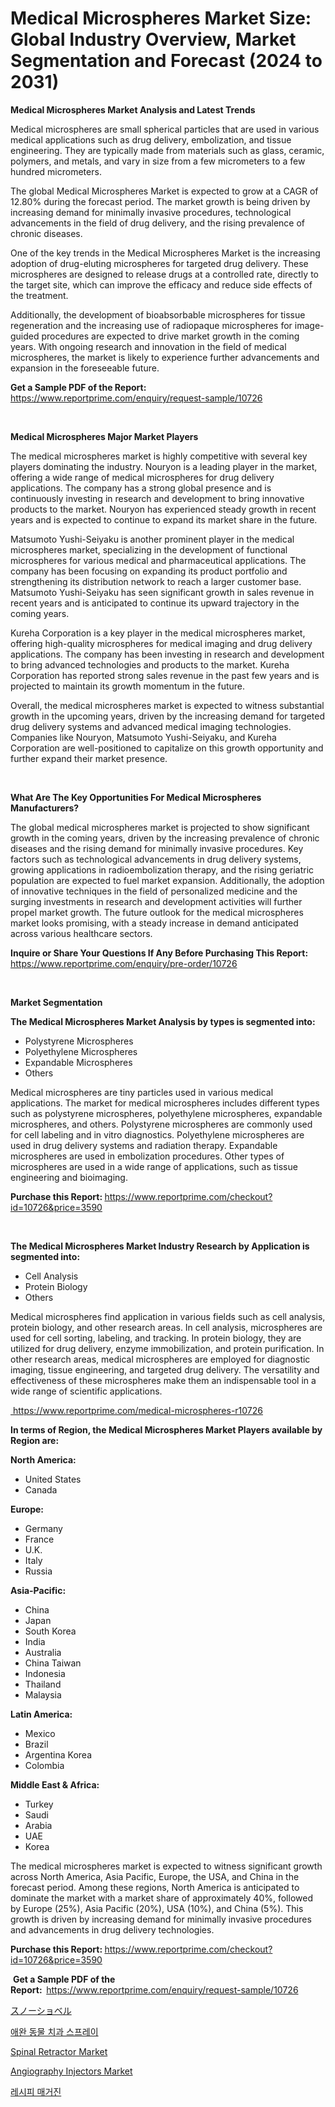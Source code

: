 <p><h1>Medical Microspheres Market Size: Global Industry Overview, Market Segmentation and Forecast (2024 to 2031)</h1></p><p><strong>Medical Microspheres Market Analysis and Latest Trends</strong></p>
<p><p>Medical microspheres are small spherical particles that are used in various medical applications such as drug delivery, embolization, and tissue engineering. They are typically made from materials such as glass, ceramic, polymers, and metals, and vary in size from a few micrometers to a few hundred micrometers.</p><p>The global Medical Microspheres Market is expected to grow at a CAGR of 12.80% during the forecast period. The market growth is being driven by increasing demand for minimally invasive procedures, technological advancements in the field of drug delivery, and the rising prevalence of chronic diseases.</p><p>One of the key trends in the Medical Microspheres Market is the increasing adoption of drug-eluting microspheres for targeted drug delivery. These microspheres are designed to release drugs at a controlled rate, directly to the target site, which can improve the efficacy and reduce side effects of the treatment.</p><p>Additionally, the development of bioabsorbable microspheres for tissue regeneration and the increasing use of radiopaque microspheres for image-guided procedures are expected to drive market growth in the coming years. With ongoing research and innovation in the field of medical microspheres, the market is likely to experience further advancements and expansion in the foreseeable future.</p></p>
<p><strong>Get a Sample PDF of the Report:&nbsp;</strong> <a href="https://www.reportprime.com/enquiry/request-sample/10726">https://www.reportprime.com/enquiry/request-sample/10726</a></p>
<p>&nbsp;</p>
<p><strong>Medical Microspheres Major Market Players</strong></p>
<p><p>The medical microspheres market is highly competitive with several key players dominating the industry. Nouryon is a leading player in the market, offering a wide range of medical microspheres for drug delivery applications. The company has a strong global presence and is continuously investing in research and development to bring innovative products to the market. Nouryon has experienced steady growth in recent years and is expected to continue to expand its market share in the future.</p><p>Matsumoto Yushi-Seiyaku is another prominent player in the medical microspheres market, specializing in the development of functional microspheres for various medical and pharmaceutical applications. The company has been focusing on expanding its product portfolio and strengthening its distribution network to reach a larger customer base. Matsumoto Yushi-Seiyaku has seen significant growth in sales revenue in recent years and is anticipated to continue its upward trajectory in the coming years.</p><p>Kureha Corporation is a key player in the medical microspheres market, offering high-quality microspheres for medical imaging and drug delivery applications. The company has been investing in research and development to bring advanced technologies and products to the market. Kureha Corporation has reported strong sales revenue in the past few years and is projected to maintain its growth momentum in the future.</p><p>Overall, the medical microspheres market is expected to witness substantial growth in the upcoming years, driven by the increasing demand for targeted drug delivery systems and advanced medical imaging technologies. Companies like Nouryon, Matsumoto Yushi-Seiyaku, and Kureha Corporation are well-positioned to capitalize on this growth opportunity and further expand their market presence.</p></p>
<p>&nbsp;</p>
<p><strong>What Are The Key Opportunities For Medical Microspheres Manufacturers?</strong></p>
<p><p>The global medical microspheres market is projected to show significant growth in the coming years, driven by the increasing prevalence of chronic diseases and the rising demand for minimally invasive procedures. Key factors such as technological advancements in drug delivery systems, growing applications in radioembolization therapy, and the rising geriatric population are expected to fuel market expansion. Additionally, the adoption of innovative techniques in the field of personalized medicine and the surging investments in research and development activities will further propel market growth. The future outlook for the medical microspheres market looks promising, with a steady increase in demand anticipated across various healthcare sectors.</p></p>
<p><strong>Inquire or Share Your Questions If Any Before Purchasing This Report:</strong> <a href="https://www.reportprime.com/enquiry/pre-order/10726">https://www.reportprime.com/enquiry/pre-order/10726</a></p>
<p>&nbsp;</p>
<p><strong>Market Segmentation</strong></p>
<p><strong>The Medical Microspheres Market Analysis by types is segmented into:</strong></p>
<p><ul><li>Polystyrene Microspheres</li><li>Polyethylene Microspheres</li><li>Expandable Microspheres</li><li>Others</li></ul></p>
<p><p>Medical microspheres are tiny particles used in various medical applications. The market for medical microspheres includes different types such as polystyrene microspheres, polyethylene microspheres, expandable microspheres, and others. Polystyrene microspheres are commonly used for cell labeling and in vitro diagnostics. Polyethylene microspheres are used in drug delivery systems and radiation therapy. Expandable microspheres are used in embolization procedures. Other types of microspheres are used in a wide range of applications, such as tissue engineering and bioimaging.</p></p>
<p><strong>Purchase this Report:&nbsp;</strong><a href="https://www.reportprime.com/checkout?id=10726&price=3590">https://www.reportprime.com/checkout?id=10726&price=3590</a></p>
<p>&nbsp;</p>
<p><strong>The Medical Microspheres Market Industry Research by Application is segmented into:</strong></p>
<p><ul><li>Cell Analysis</li><li>Protein Biology</li><li>Others</li></ul></p>
<p><p>Medical microspheres find application in various fields such as cell analysis, protein biology, and other research areas. In cell analysis, microspheres are used for cell sorting, labeling, and tracking. In protein biology, they are utilized for drug delivery, enzyme immobilization, and protein purification. In other research areas, medical microspheres are employed for diagnostic imaging, tissue engineering, and targeted drug delivery. The versatility and effectiveness of these microspheres make them an indispensable tool in a wide range of scientific applications.</p></p>
<p><a href="https://www.reportprime.com/medical-microspheres-r10726">&nbsp;https://www.reportprime.com/medical-microspheres-r10726</a></p>
<p><strong>In terms of Region, the Medical Microspheres Market Players available by Region are:</strong></p>
<p>
    <p> <strong> North America: </strong>
        <ul>
            <li>United States</li>
            <li>Canada</li>
        </ul>
        </p> 
    <p> <strong> Europe: </strong>
        <ul>
            <li>Germany</li>
            <li>France</li>
            <li>U.K.</li>
            <li>Italy</li>
            <li>Russia</li>
        </ul>
        </p> 
    <p> <strong> Asia-Pacific: </strong>
        <ul>
            <li>China</li>
            <li>Japan</li>
            <li>South Korea</li>
            <li>India</li>
            <li>Australia</li>
            <li>China Taiwan</li>
            <li>Indonesia</li>
            <li>Thailand</li>
            <li>Malaysia</li>
        </ul>
        </p> 
    <p> <strong> Latin America: </strong>
        <ul>
            <li>Mexico</li>
            <li>Brazil</li>
            <li>Argentina Korea</li>
            <li>Colombia</li>
        </ul>
        </p> 
    <p> <strong> Middle East & Africa: </strong>
        <ul>
            <li>Turkey</li>
            <li>Saudi</li>
            <li>Arabia</li>
            <li>UAE</li>
            <li>Korea</li>
        </ul>
    </p>
    </p>
<p><p>The medical microspheres market is expected to witness significant growth across North America, Asia Pacific, Europe, the USA, and China in the forecast period. Among these regions, North America is anticipated to dominate the market with a market share of approximately 40%, followed by Europe (25%), Asia Pacific (20%), USA (10%), and China (5%). This growth is driven by increasing demand for minimally invasive procedures and advancements in drug delivery technologies.</p></p>
<p><strong>Purchase this Report: </strong><a href="https://www.reportprime.com/checkout?id=10726&price=3590">https://www.reportprime.com/checkout?id=10726&price=3590</a></p>
<p>&nbsp;<strong>Get a Sample PDF of the Report:&nbsp;&nbsp;</strong><a href="https://www.reportprime.com/enquiry/request-sample/10726">https://www.reportprime.com/enquiry/request-sample/10726</a></p>
<p><strong></strong></p>
<p><p><a href="https://github.com/LeanneBruen2023/Market-Research-Report-List-1/blob/main/412801624161.md">スノーショベル</a></p><p><a href="https://github.com/vs10l4sfg5c/Market-Research-Report-List-1/blob/main/948021422072.md">애완 동물 치과 스프레이</a></p><p><a href="https://github.com/jsmusil/Market-Research-Report-List-2/blob/main/spinal-retractor-market.md">Spinal Retractor Market</a></p><p><a href="https://github.com/yemakinde/Market-Research-Report-List-2/blob/main/angiography-injectors-market.md">Angiography Injectors Market</a></p><p><a href="https://github.com/Skyleitney456456/Market-Research-Report-List-1/blob/main/170776122073.md">레시피 매거진</a></p></p>